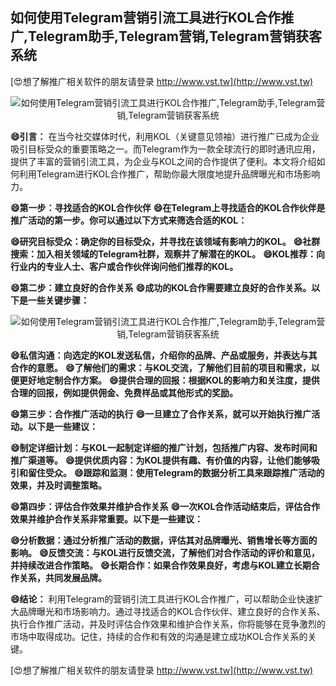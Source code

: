 ## **如何使用Telegram营销引流工具进行KOL合作推广,Telegram助手,Telegram营销,Telegram营销获客系统**

[😍想了解推广相关软件的朋友请登录 http://www.vst.tw](http://www.vst.tw)

 <center><img src="https://vst.tw/MP4/tuiguang/png/4.png" alt="如何使用Telegram营销引流工具进行KOL合作推广,Telegram助手,Telegram营销,Telegram营销获客系统"></center>

**😄引言：**
在当今社交媒体时代，利用KOL（关键意见领袖）进行推广已成为企业吸引目标受众的重要策略之一。而Telegram作为一款全球流行的即时通讯应用，提供了丰富的营销引流工具，为企业与KOL之间的合作提供了便利。本文将介绍如何利用Telegram进行KOL合作推广，帮助你最大限度地提升品牌曝光和市场影响力。

**😄第一步：寻找适合的KOL合作伙伴**
**😄在Telegram上寻找适合的KOL合作伙伴是推广活动的第一步。你可以通过以下方式来筛选合适的KOL：**

**😄研究目标受众：确定你的目标受众，并寻找在该领域有影响力的KOL。**
**😄社群搜索：加入相关领域的Telegram社群，观察并了解潜在的KOL。**
**😄KOL推荐：向行业内的专业人士、客户或合作伙伴询问他们推荐的KOL。**

**😄第二步：建立良好的合作关系**
**😄成功的KOL合作需要建立良好的合作关系。以下是一些关键步骤：**

 <center><img src="https://vst.tw/MP4/tuiguang/png/1.png" alt="如何使用Telegram营销引流工具进行KOL合作推广,Telegram助手,Telegram营销,Telegram营销获客系统"></center>

**😄私信沟通：向选定的KOL发送私信，介绍你的品牌、产品或服务，并表达与其合作的意愿。**
**😄了解他们的需求：与KOL交流，了解他们目前的项目和需求，以便更好地定制合作方案。**
**😄提供合理的回报：根据KOL的影响力和关注度，提供合理的回报，例如提供佣金、免费样品或其他形式的奖励。**

**😄第三步：合作推广活动的执行**
**😄一旦建立了合作关系，就可以开始执行推广活动。以下是一些建议：**

**😄制定详细计划：与KOL一起制定详细的推广计划，包括推广内容、发布时间和推广渠道等。**
**😄提供优质内容：为KOL提供有趣、有价值的内容，让他们能够吸引和留住受众。**
**😄跟踪和监测：使用Telegram的数据分析工具来跟踪推广活动的效果，并及时调整策略。**

**😄第四步：评估合作效果并维护合作关系**
**😄一次KOL合作活动结束后，评估合作效果并维护合作关系非常重要。以下是一些建议：**

**😄分析数据：通过分析推广活动的数据，评估其对品牌曝光、销售增长等方面的影响。**
**😄反馈交流：与KOL进行反馈交流，了解他们对合作活动的评价和意见，并持续改进合作策略。**
**😄长期合作：如果合作效果良好，考虑与KOL建立长期合作关系，共同发展品牌。**

**😄结论：**
利用Telegram的营销引流工具进行KOL合作推广，可以帮助企业快速扩大品牌曝光和市场影响力。通过寻找适合的KOL合作伙伴、建立良好的合作关系、执行合作推广活动，并及时评估合作效果和维护合作关系，你将能够在竞争激烈的市场中取得成功。记住，持续的合作和有效的沟通是建立成功KOL合作关系的关键。

[😍想了解推广相关软件的朋友请登录 http://www.vst.tw](http://www.vst.tw)



